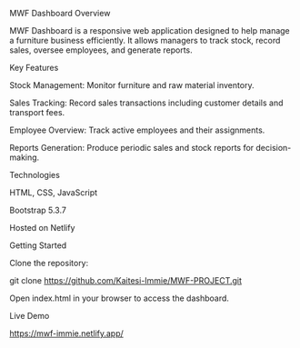 MWF Dashboard
Overview

MWF Dashboard is a responsive web application designed to help manage a furniture business efficiently. It allows managers to track stock, record sales, oversee employees, and generate reports.

Key Features

Stock Management: Monitor furniture and raw material inventory.

Sales Tracking: Record sales transactions including customer details and transport fees.

Employee Overview: Track active employees and their assignments.

Reports Generation: Produce periodic sales and stock reports for decision-making.

Technologies

HTML, CSS, JavaScript

Bootstrap 5.3.7

Hosted on Netlify

Getting Started

Clone the repository:

git clone https://github.com/Kaitesi-Immie/MWF-PROJECT.git


Open index.html in your browser to access the dashboard.

Live Demo

https://mwf-immie.netlify.app/
